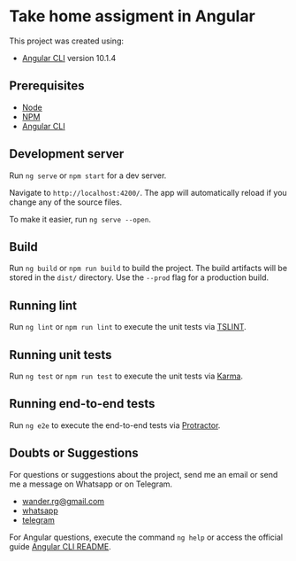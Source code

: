 # Take home assigment in Angular

This project was created using:
- [Angular CLI](https://github.com/angular/angular-cli) version 10.1.4

## Prerequisites

- [Node](https://nodejs.org/en/)
- [NPM](https://www.npmjs.com/)
- [Angular CLI](https://github.com/angular/angular-cli)

## Development server

Run `ng serve` or `npm start` for a dev server.

Navigate to `http://localhost:4200/`. The app will automatically reload if you change any of the source files.

To make it easier, run `ng serve --open`.

## Build

Run `ng build` or `npm run build` to build the project. The build artifacts will be stored in the `dist/` directory. Use the `--prod` flag for a production build.

## Running lint

Run `ng lint` or `npm run lint` to execute the unit tests via [TSLINT](https://palantir.github.io/tslint).

## Running unit tests

Run `ng test` or `npm run test` to execute the unit tests via [Karma](https://karma-runner.github.io).

## Running end-to-end tests

Run `ng e2e` to execute the end-to-end tests via [Protractor](http://www.protractortest.org/).

## Doubts or Suggestions

For questions or suggestions about the project, send me an email or send me a message on Whatsapp or on Telegram.
- wander.rg@gmail.com
- [whatsapp](https://wa.me/+5561993398992)
- [telegram](https://t.me/wandergomes)

For Angular questions, execute the command `ng help` or access the official guide [Angular CLI README](https://github.com/angular/angular-cli/blob/master/README.md).


